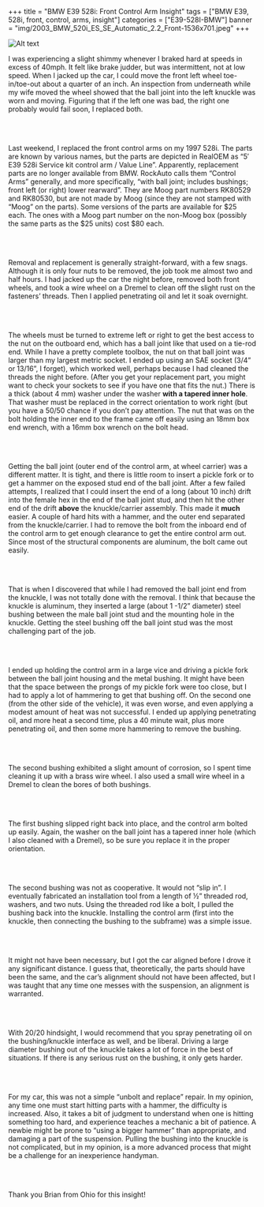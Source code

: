 +++
title = "BMW E39 528i: Front Control Arm Insight"
tags = ["BMW E39, 528i, front, control, arms, insight"]
categories = ["E39-528I-BMW"]
banner = "img/2003_BMW_520i_ES_SE_Automatic_2.2_Front-1536x701.jpeg"
+++

![Alt text](https://e39source.com/wp-content/uploads/2020/04/2003_BMW_520i_ES_SE_Automatic_2.2_Front-1536x701.jpg)


I was experiencing a slight shimmy whenever I braked hard at speeds in excess of 40mph.  It felt like brake judder, but was intermittent, not at low speed.  When I jacked up the car, I could move the front left wheel toe-in/toe-out about a quarter of an inch.  An inspection from underneath while my wife moved the wheel showed that the ball joint into the left knuckle was worn and moving.  Figuring that if the left one was bad, the right one probably would fail soon, I replaced both.

&nbsp;<br/><br/>

Last weekend, I replaced the front control arms on my 1997 528i.  The parts are known by various names, but the parts are depicted in RealOEM as “5′ E39 528i Service kit control arm / Value Line”.  Apparently, replacement parts are no longer available from BMW. RockAuto calls them “Control Arms” generally, and more specifically, “with ball joint; includes bushings; front left (or right) lower rearward”.  They are Moog part numbers RK80529 and RK80530, but are not made by Moog (since they are not stamped with “Moog” on the parts).  Some versions of the parts are available for $25 each.  The ones with a Moog part number on the non-Moog box (possibly the same parts as the $25 units) cost $80 each.

&nbsp;<br/><br/>

Removal and replacement is generally straight-forward, with a few snags.  Although it is only four nuts to be removed, the job took me almost two and half hours. I had jacked up the car the night before, removed both front wheels, and took a wire wheel on a Dremel to clean off the slight rust on the fasteners’ threads.  Then I applied penetrating oil and let it soak overnight.

&nbsp;<br/><br/>

The wheels must be turned to extreme left or right to get the best access to the nut on the outboard end, which has a ball joint like that used on a tie-rod end.  While I have a pretty complete toolbox, the nut on that ball joint was larger than my largest metric socket.  I ended up using an SAE socket (3/4” or 13/16”, I forget), which worked well, perhaps because I had cleaned the threads the night before.  (After you get your replacement part, you might want to check your sockets to see if you have one that fits the nut.)  There is a thick (about 4 mm) washer under the washer **with a tapered inner hole**.  That washer must be replaced in the correct orientation to work right (but you have a 50/50 chance if you don’t pay attention. The nut that was on the bolt holding the inner end to the frame came off easily using an 18mm box end wrench, with a 16mm box wrench on the bolt head.  

&nbsp;<br/><br/>

Getting the ball joint (outer end of the control arm, at wheel carrier) was a different matter.  It is tight, and there is little room to insert a pickle fork or to get a hammer on the exposed stud end of the ball joint.  After a few failed attempts, I realized that I could insert the end of a long (about 10 inch) drift into the female hex in the end of the ball joint stud, and then hit the other end of the drift **above** the knuckle/carrier assembly.  This made it **much** easier.  A couple of hard hits with a hammer, and the outer end separated from the knuckle/carrier.  I had to remove the bolt from the inboard end of the control arm to get enough clearance to get the entire control arm out. Since most of the structural components are aluminum, the bolt came out easily. 

&nbsp;<br/><br/>

That is when I discovered that while I had removed the ball joint end from the knuckle, I was not totally done with the removal.  I think that because the knuckle is aluminum, they inserted a large (about 1 -1/2” diameter) steel bushing between the male ball joint stud and the mounting hole in the knuckle.  Getting the steel bushing off the ball joint stud was the most challenging part of the job.

&nbsp;<br/><br/>

I ended up holding the control arm in a large vice and driving a pickle fork between the ball joint housing and the metal bushing.  It might have been that the space between the prongs of my pickle fork were too close, but I had to apply a lot of hammering to get that bushing off.  On the second one (from the other side of the vehicle), it was even worse, and even applying a modest amount of heat was not successful.  I ended up applying penetrating oil, and more heat a second time, plus a 40 minute wait, plus more penetrating oil, and then some more hammering to remove the bushing.

&nbsp;<br/><br/>

The second bushing exhibited a slight amount of corrosion, so I spent time cleaning it up with a brass wire wheel.  I also used a small wire wheel in a Dremel to clean the bores of both bushings.

&nbsp;<br/><br/>

The first bushing slipped right back into place, and the control arm bolted up easily.  Again, the washer on the ball joint has a tapered inner hole (which I also cleaned with a Dremel), so be sure you replace it in the proper orientation.

&nbsp;<br/><br/>

The second bushing was not as cooperative.  It would not “slip in”.  I eventually fabricated an installation tool from a length of ½” threaded rod, washers, and two nuts.  Using the threaded rod like a bolt, I pulled the bushing back into the knuckle.  Installing the control arm (first into the knuckle, then connecting the bushing to the subframe) was a simple issue.

&nbsp;<br/><br/>

It might not have been necessary, but I got the car aligned before I drove it any significant distance.  I guess that, theoretically, the parts should have been the same, and the car’s alignment should not have been affected, but I was taught that any time one messes with the suspension, an alignment is warranted.

&nbsp;<br/><br/>

With 20/20 hindsight, I would recommend that you spray penetrating oil on the bushing/knuckle interface as well, and be liberal.  Driving a large diameter bushing out of the knuckle takes a lot of force in the best of situations.  If there is any serious rust on the bushing, it only gets harder.

&nbsp;<br/><br/>

For my car, this was not a simple “unbolt and replace” repair.  In my opinion, any time one must start hitting parts with a hammer, the difficulty is increased.  Also, it takes a bit of judgment to understand when one is hitting something too hard, and experience teaches a mechanic a bit of patience.  A newbie might be prone to “using a bigger hammer” than appropriate, and damaging a part of the suspension.  Pulling the bushing into the knuckle is not complicated, but in my opinion, is a more advanced process that might be a challenge for an inexperience handyman.  

&nbsp;<br/><br/>

Thank you Brian from Ohio for this insight!

&nbsp;<br/><br/>